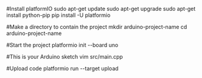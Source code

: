 #Install platformIO
sudo apt-get update
sudo apt-get upgrade
sudo apt-get install python-pip
pip install -U platformio

#Make a directory to contain the project
mkdir arduino-project-name
cd arduino-project-name

#Start the project
platformio init --board uno

#This is your Arduino sketch
vim src/main.cpp

#Upload code
platformio run --target upload
